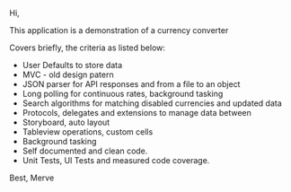Hi,

This application is a demonstration of a currency converter

Covers briefly, the criteria as listed below:

* User Defaults to store data
* MVC - old design patern
* JSON parser for API responses and from a file to an object
* Long polling for continuous rates, background tasking
* Search algorithms for matching disabled currencies and updated data
* Protocols, delegates and extensions to manage data between
* Storyboard, auto layout
* Tableview operations, custom cells
* Background tasking
* Self documented and clean code.
* Unit Tests, UI Tests and measured code coverage.


Best,
Merve

